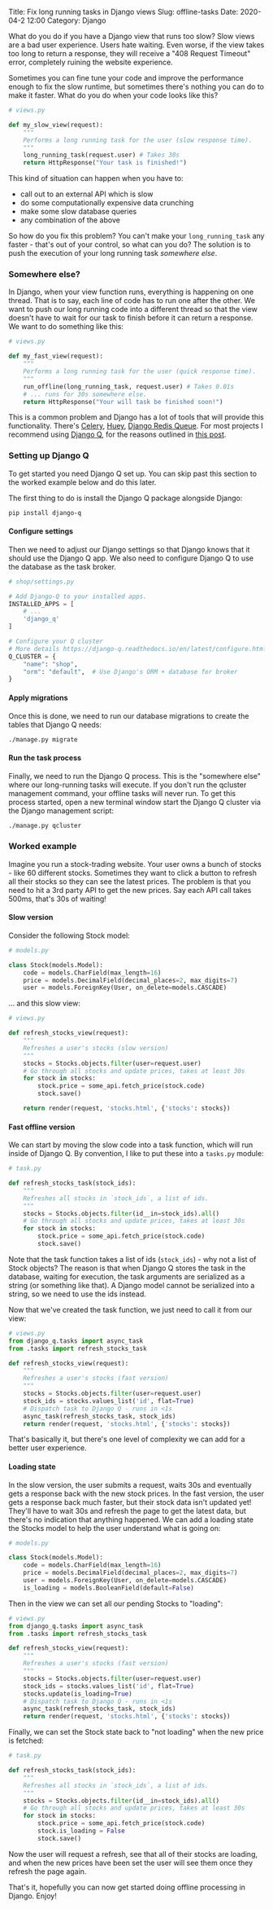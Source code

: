 Title: Fix long running tasks in Django views
Slug: offline-tasks
Date: 2020-04-2 12:00
Category: Django

What do you do if you have a Django view that runs too slow? Slow views are a bad user experience. Users hate waiting. Even worse, if the view takes too long to return a response, they will receive a "408 Request Timeout" error, completely ruining the website experience.

Sometimes you can fine tune your code and improve the performance enough to fix the slow runtime, but sometimes there's nothing you can do to make it faster. What do you do when your code looks like this?

```python
# views.py

def my_slow_view(request):
    """
    Performs a long running task for the user (slow response time).
    """
    long_running_task(request.user) # Takes 30s
    return HttpResponse("Your task is finished!")

```

This kind of situation can happen when you have to:

- call out to an external API which is slow
- do some computationally expensive data crunching
- make some slow database queries
- any combination of the above

So how do you fix this problem? You can't make your `long_running_task` any faster - that's out of your control, so what can you do? The solution is to push the execution of your long running task _somewhere else_.

### Somewhere else?

In Django, when your view function runs, everything is happening on one thread. That is to say, each line of code has to run one after the other. We want to push our long running code into a different thread so that the view doesn't have to wait for our task to finish before it can return a response. We want to do something like this:

```python
# views.py

def my_fast_view(request):
    """
    Performs a long running task for the user (quick response time).
    """
    run_offline(long_running_task, request.user) # Takes 0.01s
    # ... runs for 30s somewhere else.
    return HttpResponse("Your will task be finished soon!")

```

This is a common problem and Django has a lot of tools that will provide this functionality. There's [Celery](http://www.celeryproject.org/), [Huey](https://huey.readthedocs.io/en/latest/django.html), [Django Redis Queue](https://github.com/rq/django-rq). For most projects I recommend using [Django Q](https://django-q.readthedocs.io/en/latest/), for the reasons outlined in [this post](https://mattsegal.dev/simple-scheduled-tasks.html).

### Setting up Django Q

To get started you need Django Q set up. You can skip past this section to the worked example below and do this later.

The first thing to do is install the Django Q package alongside Django:

```bash
pip install django-q
```

#### Configure settings

Then we need to adjust our Django settings so that Django knows that it should use the Django Q app. We also need to configure Django Q to use the database as the task broker.

```python
# shop/settings.py

# Add Django-Q to your installed apps.
INSTALLED_APPS = [
    # ...
    'django_q'
]

# Configure your Q cluster
# More details https://django-q.readthedocs.io/en/latest/configure.html
Q_CLUSTER = {
    "name": "shop",
    "orm": "default",  # Use Django's ORM + database for broker
}

```

#### Apply migrations

Once this is done, we need to run our database migrations to create the tables that Django Q needs:

```bash
./manage.py migrate
```

#### Run the task process

Finally, we need to run the Django Q process. This is the "somewhere else" where our long-running tasks will execute. If you don't run the qcluster management command, your offline tasks will never run. To get this process started, open a new terminal window start the Django Q cluster via the Django management script:

```bash
./manage.py qcluster
```

### Worked example

Imagine you run a stock-trading website. Your user owns a bunch of stocks - like 60 different stocks. Sometimes they want to click a button to refresh all their stocks so they can see the latest prices. The problem is that you need to hit a 3rd party API to get the new prices. Say each API call takes 500ms, that's 30s of waiting!

#### Slow version

Consider the following Stock model:

```python
# models.py

class Stock(models.Model):
    code = models.CharField(max_length=16)
    price = models.DecimalField(decimal_places=2, max_digits=7)
    user = models.ForeignKey(User, on_delete=models.CASCADE)

```

... and this slow view:

```python
# views.py

def refresh_stocks_view(request):
    """
    Refreshes a user's stocks (slow version)
    """
    stocks = Stocks.objects.filter(user=request.user)
    # Go through all stocks and update prices, takes at least 30s
    for stock in stocks:
        stock.price = some_api.fetch_price(stock.code)
        stock.save()

    return render(request, 'stocks.html', {'stocks': stocks})

```

#### Fast offline version

We can start by moving the slow code into a task function, which will run inside of Django Q. By convention, I like to put these into a `tasks.py` module:

```python
# task.py

def refresh_stocks_task(stock_ids):
    """
    Refreshes all stocks in `stock_ids`, a list of ids.
    """
    stocks = Stocks.objects.filter(id__in=stock_ids).all()
    # Go through all stocks and update prices, takes at least 30s
    for stock in stocks:
        stock.price = some_api.fetch_price(stock.code)
        stock.save()

```

Note that the task function takes a list of ids (`stock_ids`) - why not a list of Stock objects? The reason is that when Django Q stores the task in the database, waiting for execution, the task arguments are serialized as a string (or something like that). A Django model cannot be serialized into a string, so we need to use the ids instead.

Now that we've created the task function, we just need to call it from our view:

```python
# views.py
from django_q.tasks import async_task
from .tasks import refresh_stocks_task

def refresh_stocks_view(request):
    """
    Refreshes a user's stocks (fast version)
    """
    stocks = Stocks.objects.filter(user=request.user)
    stock_ids = stocks.values_list('id', flat=True)
    # Dispatch task to Django Q - runs in <1s
    async_task(refresh_stocks_task, stock_ids)
    return render(request, 'stocks.html', {'stocks': stocks})


```

That's basically it, but there's one level of complexity we can add for a better user experience.

#### Loading state

In the slow version, the user submits a request, waits 30s and eventually gets a response back with the new stock prices. In the fast version, the user gets a response back much faster, but their stock data isn't updated yet! They'll have to wait 30s and refresh the page to get the latest data, but there's no indication that anything happened. We can add a loading state the Stocks model to help the user understand what is going on:

```python
# models.py

class Stock(models.Model):
    code = models.CharField(max_length=16)
    price = models.DecimalField(decimal_places=2, max_digits=7)
    user = models.ForeignKey(User, on_delete=models.CASCADE)
    is_loading = models.BooleanField(default=False)

```

Then in the view we can set all our pending Stocks to "loading":

```python
# views.py
from django_q.tasks import async_task
from .tasks import refresh_stocks_task

def refresh_stocks_view(request):
    """
    Refreshes a user's stocks (fast version)
    """
    stocks = Stocks.objects.filter(user=request.user)
    stock_ids = stocks.values_list('id', flat=True)
    stocks.update(is_loading=True)
    # Dispatch task to Django Q - runs in <1s
    async_task(refresh_stocks_task, stock_ids)
    return render(request, 'stocks.html', {'stocks': stocks})

```

Finally, we can set the Stock state back to "not loading" when the new price is fetched:

```python
# task.py

def refresh_stocks_task(stock_ids):
    """
    Refreshes all stocks in `stock_ids`, a list of ids.
    """
    stocks = Stocks.objects.filter(id__in=stock_ids).all()
    # Go through all stocks and update prices, takes at least 30s
    for stock in stocks:
        stock.price = some_api.fetch_price(stock.code)
        stock.is_loading = False
        stock.save()

```

Now the user will request a refresh, see that all of their stocks are loading, and when the new prices have been set the user will see them once they refresh the page again.

That's it, hopefully you can now get started doing offline processing in Django. Enjoy!
